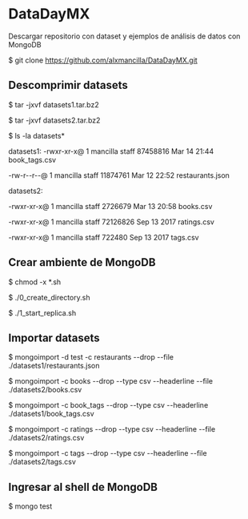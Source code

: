 # DataDayMX


Descargar repositorio con dataset y ejemplos de análisis de datos con MongoDB

$ git clone https://github.com/alxmancilla/DataDayMX.git

## Descomprimir datasets

$ tar -jxvf datasets1.tar.bz2 

$ tar -jxvf datasets2.tar.bz2 

$ ls -la datasets*

datasets1:
-rwxr-xr-x@  1 mancilla  staff  87458816 Mar 14 21:44 book_tags.csv

-rw-r--r--@  1 mancilla  staff  11874761 Mar 12 22:52 restaurants.json

datasets2:

-rwxr-xr-x@  1 mancilla  staff   2726679 Mar 13 20:58 books.csv

-rwxr-xr-x@  1 mancilla  staff  72126826 Sep 13  2017 ratings.csv

-rwxr-xr-x@  1 mancilla  staff    722480 Sep 13  2017 tags.csv


## Crear ambiente de MongoDB
$ chmod -x *.sh

$ ./0_create_directory.sh 

$ ./1_start_replica.sh 


## Importar datasets

$ mongoimport -d test -c restaurants --drop --file ./datasets1/restaurants.json

$ mongoimport  -c books --drop --type csv --headerline --file ./datasets2/books.csv 

$ mongoimport  -c book_tags --drop --type csv --headerline ./datasets1/book_tags.csv 

$ mongoimport  -c ratings --drop --type csv --headerline --file ./datasets2/ratings.csv 

$ mongoimport  -c tags --drop --type csv --headerline --file ./datasets2/tags.csv 


## Ingresar al shell de MongoDB

$ mongo test



